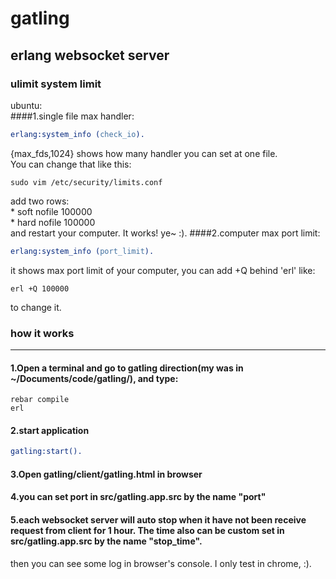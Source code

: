 # gatling
## erlang websocket server
### ulimit system limit
ubuntu:  
####1.single file max handler:
```erl
erlang:system_info (check_io).
```
{max_fds,1024} shows how many handler you can set at one file.  
You can change that like this:
```shell
sudo vim /etc/security/limits.conf
```
add two rows:  
\*         soft    nofile  100000  
\*         hard    nofile  100000  
and restart your computer. It works! ye~ :).
####2.computer max port limit:
```erl
erlang:system_info (port_limit).
```
it shows max port limit of your computer, you can add +Q behind 'erl' like:
```shell
erl +Q 100000
```
to change it.
### how it works
-------
#### 1.Open a terminal and go to gatling direction(my was in ~/Documents/code/gatling/), and type:
```shell
rebar compile
erl
```
#### 2.start application
```erlang
gatling:start().
```
#### 3.Open gatling/client/gatling.html in browser

#### 4.you can set port in src/gatling.app.src by the name "port"

#### 5.each websocket server will auto stop when it have not been receive request from client for 1 hour. The time also can be custom set in src/gatling.app.src by the name "stop_time".

then you can see some log in browser's console. I only test in chrome, :).
